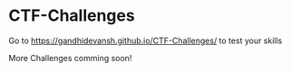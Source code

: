 # CTF-Challenges

Go to https://gandhidevansh.github.io/CTF-Challenges/ to test your skills



More Challenges comming soon!
